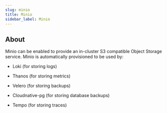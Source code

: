 ```yaml
---
slug: minio
title: Minio
sidebar_label: Minio
---
```


## About

Minio can be enabled to provide an in-cluster S3 compatible Object Storage service. Minio is automatically provisioned to be used by:

- Loki (for storing logs)

- Thanos (for storing metrics)

- Velero (for storing backups)

- Cloudnative-pg (for storing database backups)

- Tempo (for storing traces)